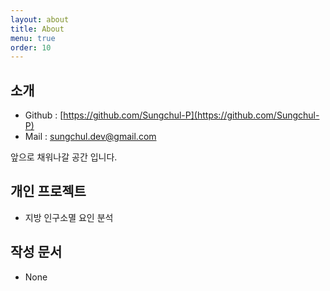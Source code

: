 ```yaml
---
layout: about
title: About
menu: true
order: 10
---
```


## 소개 
- Github : [https://github.com/Sungchul-P](https://github.com/Sungchul-P)
- Mail : sungchul.dev@gmail.com

앞으로 채워나갈 공간 입니다.


## 개인 프로젝트
- 지방 인구소멸 요인 분석

## 작성 문서
- None
